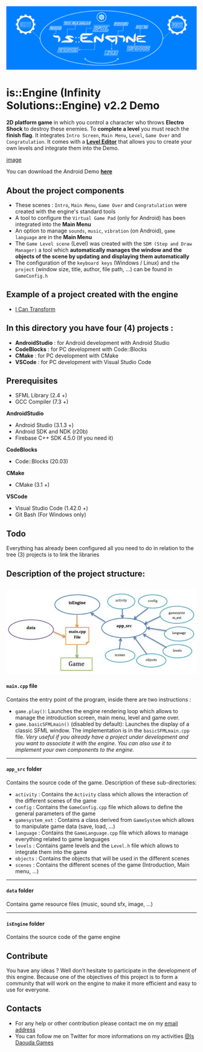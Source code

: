 ![header](./images/is_Engine_logo.png)
----------------------------

# is::Engine (Infinity Solutions::Engine) v2.2 Demo

**2D platform game** in which you control a character who throws **Electro Shock** to destroy these enemies. To **complete a level** you must reach the **finish flag**.
It integrates `Intro Screen`, `Main Menu`, `Level`, `Game Over` and `Congratulation`. It comes with a **[Level Editor](https://github.com/Is-Daouda/is-Engine-Level-Editor)** that allows you to create your own levels and integrate them into the Demo.

[image](./images/demo_screen.png)

You can download the Android Demo **[here](./demo-apk/is-Engine-v2.2-demo.apk)**

## About the project components
- These scenes : `Intro`, `Main Menu`, `Game Over` and `Congratulation` were created with the engine's standard tools
- A tool to configure the `Virtual Game Pad` (only for Android) has been integrated into the **Main Menu**
- An option to manage `sounds`, `music`, `vibration` (on Android), `game language` are in the **Main Menu**
- The `Game Level scene` (Level) was created with the `SDM (Step and Draw Manager)` a tool which **automatically manages the window and the objects of the scene by updating and displaying them automatically**
- The configuration of the `keyboard keys` (Windows / Linux) and `the project` (window size, title, author, file path, ...) can be found in `GameConfig.h`

## Example of a project created with the engine
- [I Can Transform](https://play.google.com/store/apps/details?id=com.isdaouda.icantransform&hl=En)

## In this directory you have four (4) projects :
- **AndroidStudio**        : for Android development with Android Studio
- **CodeBlocks**           : for PC development with Code::Blocks
- **CMake**           	   : for PC development with CMake
- **VSCode**               : for PC development with Visual Studio Code

## Prerequisites
- SFML Library (2.4 +)
- GCC Compiler (7.3 +)

**AndroidStudio**
- Android Studio (3.1.3 +)
- Android SDK and NDK (r20b)
- Firebase C++ SDK 4.5.0 (If you need it)

**CodeBlocks**
- Code::Blocks (20.03)

**CMake**
- CMake (3.1 +)

**VSCode**
- Visual Studio Code (1.42.0 +)
- Git Bash (For Windows only)

## Todo
Everything has already been configured all you need to do in relation to the tree (3) projects is to link the libraries

## Description of the project structure:
![header](./images/is_Engine_structure.png)
----------------------------
#### `main.cpp` file
Contains the entry point of the program, inside there are two instructions :
- `game.play()`: Launches the engine rendering loop which allows to manage the introduction screen, main menu, level and game over.
- `game.basicSFMLmain()` (disabled by default): Launches the display of a classic SFML window. The implementation is in the `basicSFMLmain.cpp` file. *Very useful if you already have a project under development and you want to associate it with the engine. You can also use it to implement your own components to the engine.*

----------------------------
#### `app_src` folder
Contains the source code of the game.
Description of these sub-directories:
- `activity` : Contains the `Activity` class which allows the interaction of the different scenes of the game
- `config`   : Contains the `GameConfig.cpp` file which allows to define the general parameters of the game
- `gamesystem_ext` : Contains a class derived from `GameSystem` which allows to manipulate game data (save, load, ...)
- `language` : Contains the `GameLanguage.cpp` file which allows to manage everything related to game languages
- `levels`   : Contains game levels and the `Level.h` file which allows to integrate them into the game
- `objects`  : Contains the objects that will be used in the different scenes
- `scenes`   : Contains the different scenes of the game (Introduction, Main menu, ...)

----------------------------
#### `data` folder
Contains game resource files (music, sound sfx, image, ...)

----------------------------
#### `isEngine` folder
Contains the source code of the game engine

## Contribute
You have any ideas ? Well don’t hesitate to participate in the development of this engine. Because one of the objectives of this project is to form a community that will work on the engine to make it more efficient and easy to use for everyone.

## Contacts
  * For any help or other contribution please contact me on my [email address](mailto:isdaouda.n@gmail.com)
  * You can follow me on Twitter for more informations on my activities [@Is Daouda Games](https://twitter.com/IsDaouda_Games)